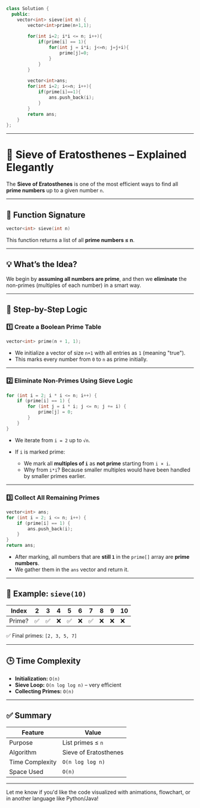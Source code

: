 ```cpp
class Solution {
  public:
    vector<int> sieve(int n) {
        vector<int>prime(n+1,1);
        
        for(int i=2; i*i <= n; i++){
            if(prime[i] == 1){
                for(int j = i*i; j<=n; j=j+i){
                    prime[j]=0;
                }
            }
        }
        
        vector<int>ans;
        for(int i=2; i<=n; i++){
            if(prime[i]==1){
                ans.push_back(i);
            }
        }
        return ans;
    }
};
```


---

# 🌟 Sieve of Eratosthenes – Explained Elegantly

The **Sieve of Eratosthenes** is one of the most efficient ways to find all **prime numbers** up to a given number `n`.

---

## 🔧 Function Signature

```cpp
vector<int> sieve(int n)
```

This function returns a list of all **prime numbers ≤ n**.

---

## 💡 What’s the Idea?

We begin by **assuming all numbers are prime**, and then we **eliminate** the non-primes (multiples of each number) in a smart way.

---

## 🧠 Step-by-Step Logic

### 1️⃣ Create a Boolean Prime Table

```cpp
vector<int> prime(n + 1, 1);
```

* We initialize a vector of size `n+1` with all entries as `1` (meaning "true").
* This marks every number from `0` to `n` as prime initially.

---

### 2️⃣ Eliminate Non-Primes Using Sieve Logic

```cpp
for (int i = 2; i * i <= n; i++) {
    if (prime[i] == 1) {
        for (int j = i * i; j <= n; j += i) {
            prime[j] = 0;
        }
    }
}
```

* We iterate from `i = 2` up to `√n`.
* If `i` is marked prime:

  * We mark all **multiples of `i`** as **not prime** starting from `i × i`.
  * Why from `i*i`? Because smaller multiples would have been handled by smaller primes earlier.

---

### 3️⃣ Collect All Remaining Primes

```cpp
vector<int> ans;
for (int i = 2; i <= n; i++) {
    if (prime[i] == 1) {
        ans.push_back(i);
    }
}
return ans;
```

* After marking, all numbers that are **still `1`** in the `prime[]` array are **prime numbers**.
* We gather them in the `ans` vector and return it.

---

## 📌 Example: `sieve(10)`

| Index  | 2   | 3   | 4   | 5   | 6   | 7   | 8   | 9   | 10  |
| ------ | --- | --- | --- | --- | --- | --- | --- | --- | --- |
| Prime? | ✅   | ✅   | ❌   | ✅   | ❌   | ✅   | ❌   | ❌   | ❌   |

✅ Final primes: `[2, 3, 5, 7]`

---

## 🕒 Time Complexity

* **Initialization:** `O(n)`
* **Sieve Loop:** `O(n log log n)` – very efficient
* **Collecting Primes:** `O(n)`

---

## ✅ Summary

| Feature         | Value                 |
| --------------- | --------------------- |
| Purpose         | List primes ≤ `n`     |
| Algorithm       | Sieve of Eratosthenes |
| Time Complexity | `O(n log log n)`      |
| Space Used      | `O(n)`                |

---

Let me know if you'd like the code visualized with animations, flowchart, or in another language like Python/Java!
